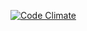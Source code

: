 [![Code Climate](https://codeclimate.com/github/kibiluzbad/accio/badges/gpa.svg)](https://codeclimate.com/github/kibiluzbad/accio)
